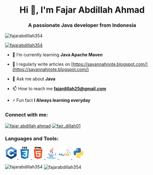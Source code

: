 <h1 align="center">Hi 👋, I'm Fajar Abdillah Ahmad</h1>
<h3 align="center">A passionate Java developer from Indonesia</h3>

<p align="left"> <img src="https://komarev.com/ghpvc/?username=fajarabdillah354&label=Profile%20views&color=0e75b6&style=flat" alt="fajarabdillah354" /> </p>

<p align="left"> <a href="https://github.com/ryo-ma/github-profile-trophy"><img src="https://github-profile-trophy.vercel.app/?username=fajarabdillah354" alt="fajarabdillah354" /></a> </p>

- 🌱 I’m currently learning **Java Apache Maven**

- 📝 I regularly write articles on [https://savannahnote.blogspot.com/](https://savannahnote.blogspot.com/)

- 💬 Ask me about **Java**

- 📫 How to reach me **fajardillah25@gmail.com**

- ⚡ Fun fact **I Always learning everyday**

<h3 align="left">Connect with me:</h3>
<p align="left">
<a href="https://fb.com/fajar abdillah ahmad" target="blank"><img align="center" src="https://raw.githubusercontent.com/rahuldkjain/github-profile-readme-generator/master/src/images/icons/Social/facebook.svg" alt="fajar abdillah ahmad" height="30" width="40" /></a>
<a href="https://instagram.com/fajr_dillah01" target="blank"><img align="center" src="https://raw.githubusercontent.com/rahuldkjain/github-profile-readme-generator/master/src/images/icons/Social/instagram.svg" alt="fajr_dillah01" height="30" width="40" /></a>
</p>

<h3 align="left">Languages and Tools:</h3>
<p align="left"> <a href="https://www.w3schools.com/cpp/" target="_blank" rel="noreferrer"> <img src="https://raw.githubusercontent.com/devicons/devicon/master/icons/cplusplus/cplusplus-original.svg" alt="cplusplus" width="40" height="40"/> </a> <a href="https://www.w3schools.com/css/" target="_blank" rel="noreferrer"> <img src="https://raw.githubusercontent.com/devicons/devicon/master/icons/css3/css3-original-wordmark.svg" alt="css3" width="40" height="40"/> </a> <a href="https://www.w3.org/html/" target="_blank" rel="noreferrer"> <img src="https://raw.githubusercontent.com/devicons/devicon/master/icons/html5/html5-original-wordmark.svg" alt="html5" width="40" height="40"/> </a> <a href="https://www.java.com" target="_blank" rel="noreferrer"> <img src="https://raw.githubusercontent.com/devicons/devicon/master/icons/java/java-original.svg" alt="java" width="40" height="40"/> </a> <a href="https://www.mysql.com/" target="_blank" rel="noreferrer"> <img src="https://raw.githubusercontent.com/devicons/devicon/master/icons/mysql/mysql-original-wordmark.svg" alt="mysql" width="40" height="40"/> </a> <a href="https://www.python.org" target="_blank" rel="noreferrer"> <img src="https://raw.githubusercontent.com/devicons/devicon/master/icons/python/python-original.svg" alt="python" width="40" height="40"/> </a> </p>

<p><img align="left" src="https://github-readme-stats.vercel.app/api/top-langs?username=fajarabdillah354&show_icons=true&locale=en&layout=compact" alt="fajarabdillah354" /></p>

<p>&nbsp;<img align="center" src="https://github-readme-stats.vercel.app/api?username=fajarabdillah354&show_icons=true&locale=en" alt="fajarabdillah354" /></p>
